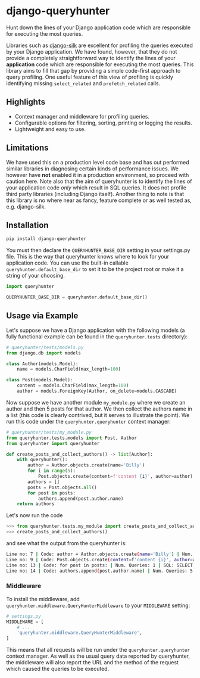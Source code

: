 # django-queryhunter
Hunt down the lines of your Django application code which are responsible for executing the most queries.

Libraries such as [django-silk](https://github.com/jazzband/django-silk) are excellent for profiling the queries 
executed by your Django application. We have found, however, that they do not provide a completely straightforward
way to identify the lines of your **application** code which are responsible for executing the most queries.
This library aims to fill that gap by providing a simple code-first approach to query profiling. One useful feature
of this view of profiling is quickly identifying missing `select_related` and `prefetch_related` calls.

## Highlights

- Context manager and middleware for profiling queries.
- Configurable options for filtering, sorting, printing or logging the results.
- Lightweight and easy to use.

## Limitations

We have used this on a production level code base and has out performed similar libraries in diagnosing certain kinds 
of performance issues. We however have **not** enabled it in a production environment, so proceed with caution here.
Note also that the aim of queryhunter is to identify the lines of your application code *only* which result in SQL queries.
It does not profile third party libraries (including Django itself).
Another thing to note is that this library is no where near as fancy, feature complete or as well tested as, e.g. django-silk.


## Installation
```bash
pip install django-queryhunter
```

You must then declare the `QUERYHUNTER_BASE_DIR` setting in your settings.py file. This is 
the way that queryhunter knows where to look for your application code. You can use the built-in callable
`queryhunter.default_base_dir` to set it to be the project root or make it a string of your choosing.

```python
import queryhunter

QUERYHUNTER_BASE_DIR = queryhunter.default_base_dir()
```

## Usage via Example

Let's suppose we have a Django application with the following models (a fully functional example can be found in the
`queryhunter.tests` directory):

```python
# queryhunter/tests/models.py
from django.db import models

class Author(models.Model):
    name = models.CharField(max_length=100)

class Post(models.Model):
    content = models.CharField(max_length=100)
    author = models.ForeignKey(Author, on_delete=models.CASCADE)
```

Now suppose we have another module `my_module.py` where we create an author and then
5 posts for that author. We then collect the authors name in a list (this code is clearly
contrived, but it serves to illustrate the point). We run this code under the 
`queryhunter.queryhunter` context manager:

```python
# queryhunter/tests/my_module.py
from queryhunter.tests.models import Post, Author
from queryhunter import queryhunter

def create_posts_and_collect_authors() -> list[Author]:
    with queryhunter():
        author = Author.objects.create(name='Billy')
        for i in range(5):
            Post.objects.create(content=f'content {i}', author=author)
        authors = []
        posts = Post.objects.all()
        for post in posts:
            authors.append(post.author.name)
    return authors
```

Let's now run the code

```python
>>> from queryhunter.tests.my_module import create_posts_and_collect_authors
>>> create_posts_and_collect_authors()
```
and see what the output from the queryhunter is:

```bash
Line no: 7 | Code: author = Author.objects.create(name='Billy') | Num. Queries: 1 | SQL: INSERT INTO "tests_author" ("name") VALUES (%s) RETURNING "tests_author"."id" | Duration: 0.0004321660000004002
Line no: 9 | Code: Post.objects.create(content=f'content {i}', author=author) | Num. Queries: 5 | SQL: INSERT INTO "tests_post" ("content", "author_id") VALUES (%s, %s) RETURNING "tests_post"."id" | Duration: 0.0008124990000002441
Line no: 13 | Code: for post in posts: | Num. Queries: 1 | SQL: SELECT "tests_post"."id", "tests_post"."content", "tests_post"."author_id" FROM "tests_post" | Duration: 4.783299999999713e-05
Line no: 14 | Code: authors.append(post.author.name) | Num. Queries: 5 | SQL: SELECT "tests_author"."id", "tests_author"."name" FROM "tests_author" WHERE "tests_author"."id" = %s LIMIT 21 | Duration: 8.804199999801199e-05
```


### Middleware

To install the middleware, add `queryhunter.middleware.QueryHunterMiddleware` to your `MIDDLEWARE` setting:
```python
# settings.py
MIDDLEWARE = [
    # ...
    'queryhunter.middleware.QueryHunterMiddleware',
]
```
This means that all requests will be run under the `queryhunter.queryhunter` context manager. As well as
the usual query data reported by queryhunter, the middleware will also report the URL and the method of the request
which caused the queries to be executed.

